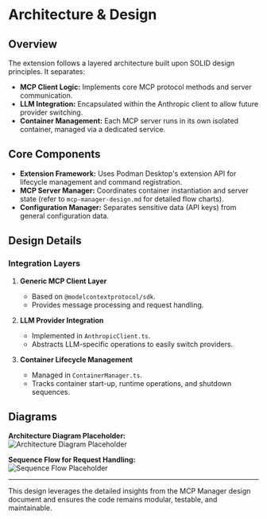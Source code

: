 # Architecture & Design

## Overview

The extension follows a layered architecture built upon SOLID design principles. It separates:

- **MCP Client Logic:** Implements core MCP protocol methods and server communication.
- **LLM Integration:** Encapsulated within the Anthropic client to allow future provider switching.
- **Container Management:** Each MCP server runs in its own isolated container, managed via a dedicated service.

## Core Components

- **Extension Framework:** Uses Podman Desktop's extension API for lifecycle management and command registration.
- **MCP Server Manager:** Coordinates container instantiation and server state (refer to `mcp-manager-design.md` for detailed flow charts).
- **Configuration Manager:** Separates sensitive data (API keys) from general configuration data.

## Design Details

### Integration Layers

1. **Generic MCP Client Layer**

   - Based on `@modelcontextprotocol/sdk`.
   - Provides message processing and request handling.

2. **LLM Provider Integration**

   - Implemented in `AnthropicClient.ts`.
   - Abstracts LLM-specific operations to easily switch providers.

3. **Container Lifecycle Management**
   - Managed in `ContainerManager.ts`.
   - Tracks container start-up, runtime operations, and shutdown sequences.

## Diagrams

**Architecture Diagram Placeholder:**  
![Architecture Diagram Placeholder](path/to/architecture_diagram.png)

**Sequence Flow for Request Handling:**  
![Sequence Flow Placeholder](path/to/sequence_flow_diagram.png)

---

This design leverages the detailed insights from the MCP Manager design document and ensures the code remains modular, testable, and maintainable.
